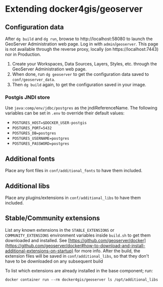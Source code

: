 # Extending docker4gis/geoserver

## Configuration data

After `dg build` and `dg run`, browse to http://localhost:58080 to launch the
GeoServer Administration web page. Log in with `admin`/`geoserver`. This page is
not available through the reverse proxy, locally (on https://localhost:7443) nor
in Production.

1. Create your Workspaces, Data Sources, Layers, Styles, etc. through the
   GeoServer Administration web page.
1. When done, run `dg geoserver` to get the configuration data saved to
   `conf/geoserver_data`.
1. Then `dg build` again, to get the configuration saved in your image.

### Postgis JNDI store

Use `java:comp/env/jdbc/postgres` as the jndiReferenceName. The following
variables can be set in `.env` to override their default values:

- `POSTGRES_HOST=$DOCKER_USER-postgis`
- `POSTGRES_PORT=5432`
- `POSTGRES_DB=postgres`
- `POSTGRES_USERNAME=postgres`
- `POSTGRES_PASSWORD=postgres`

## Additional fonts

Place any font files in `conf/additional_fonts` to have them included.

## Additional libs

Place any plugins/extensions in `conf/additional_libs` to have them included.

## Stable/Community extensions

List any known extensions in the `STABLE_EXTENSIONS` or `COMMUNITY_EXTENSIONS`
environment variables inside `build.sh` to get them downloaded and installed.
See
[https://github.com/geoserver/docker](https://github.com/geoserver/docker#how-to-download-and-install-additional-extensions-on-startup)
for more info. After the build, the extension files will be saved in
`conf/additional_libs`, so that they don't have to be downloaded on any
subsequent build

To list which extensions are already installed in the base component; run:

```
docker container run --rm docker4gis/geoserver ls /opt/additional_libs
```
